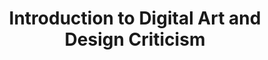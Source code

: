 ---
title: Introduction to Digital Art and Design Criticism
number: ART 211Y
course-type: [Additional]
description: Introduction to Digital Art and Design Criticism (3) An introduction to the language, aesthetics, and cultural impacts of digital art and design in contemporary society.
bulletin-link: http://bulletins.psu.edu/undergrad/courses/A/ART/211Y
pathway-list: [Digital Design, Media for Civic Enagement]
---